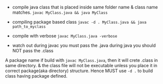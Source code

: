 
- compile java class that is placed inside same folder name & class name matches.
`javac MyClass.java && java MyClass`

- compiling package based class
`javac -d . MyClass.java && java path_to_myclass`

- compile with verbose
`javac MyClass.java -verbose`

- watch out
during javac you must pass the .java
during java you should NOT pass the .class

A package name if build with `javac MyClass.java`, then it will crete .class in same directory.
&  the class file will not be executable unless you place it in correct package(aka directory) structure. Hence MUST use `-d .` to build class having package defined.

